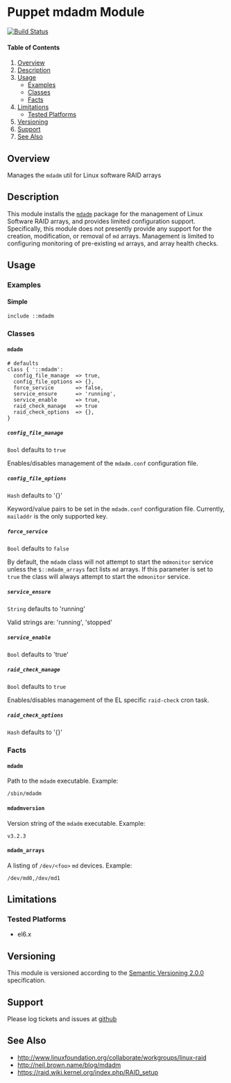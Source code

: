 Puppet mdadm Module
===================

[![Build Status](https://travis-ci.org/jhoblitt/puppet-mdadm.png)](https://travis-ci.org/jhoblitt/puppet-mdadm)

#### Table of Contents

1. [Overview](#overview)
2. [Description](#description)
3. [Usage](#usage)
    * [Examples](#examples)
    * [Classes](#classes)
    * [Facts](#facts)
4. [Limitations](#limitations)
    * [Tested Platforms](#tested-platforms)
5. [Versioning](#versioning)
6. [Support](#support)
7. [See Also](#see-also)


Overview
--------

Manages the `mdadm` util for Linux software RAID arrays


Description
-----------

This module installs the
[`mdadm`](http://www.linuxfoundation.org/collaborate/workgroups/linux-raid)
package for the management of Linux Software RAID arrays, and provides limited
configuration support.  Specifically, this module does not presently provide
any support for the creation, modification, or removal of `md` arrays.
Management is limited to configuring monitoring of pre-existing `md` arrays,
and array health checks.


Usage
-----

### Examples

#### Simple

```puppet
include ::mdadm
```

### Classes

#### `mdadm`

```puppet
# defaults
class { '::mdadm':
  config_file_manage  => true,
  config_file_options => {},
  force_service       => false,
  service_ensure      => 'running',
  service_enable      => true,
  raid_check_manage   => true
  raid_check_options  => {},
}
```

##### `config_file_manage`

`Bool`  defaults to `true`

Enables/disables management of the `mdadm.conf` configuration file.

##### `config_file_options`

`Hash`  defaults to '{}'

Keyword/value pairs to be set in the `mdadm.conf` configuration file.
Currently, `mailaddr` is the only supported key.

##### `force_service`

`Bool`  defaults to `false`

By default, the `mdadm` class will not attempt to start the `mdmonitor` service
unless the `$::mdadm_arrays` fact lists `md` arrays.  If this parameter is set to `true` the class will always attempt to start the `mdmonitor` service.

##### `service_ensure`

`String`  defaults to 'running'

Valid strings are: 'running', 'stopped'

##### `service_enable`

`Bool`  defaults to 'true'

##### `raid_check_manage`

`Bool`  defaults to `true`

Enables/disables management of the EL specific `raid-check` cron task.

##### `raid_check_options`

`Hash`  defaults to '{}'

### Facts

#### `mdadm`

Path to the `mdadm` executable. Example:

    /sbin/mdadm

#### `mdadmversion`

Version string of the `mdadm` executable. Example:

    v3.2.3

#### `mdadm_arrays`

A listing of `/dev/<foo>` `md` devices. Example:

    /dev/md0,/dev/md1

Limitations
-----------

### Tested Platforms

* el6.x

Versioning
----------

This module is versioned according to the [Semantic Versioning
2.0.0](http://semver.org/spec/v2.0.0.html) specification.


Support
-------

Please log tickets and issues at
[github](https://github.com/jhoblitt/puppet-mdadm/issues)


See Also
--------

* http://www.linuxfoundation.org/collaborate/workgroups/linux-raid
* http://neil.brown.name/blog/mdadm
* https://raid.wiki.kernel.org/index.php/RAID_setup
